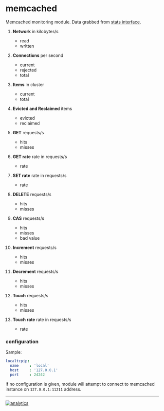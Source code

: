 # memcached

Memcached monitoring module. Data grabbed from [stats interface](https://github.com/memcached/memcached/wiki/Commands#stats).

1.  **Network** in kilobytes/s
    -   read
    -   written

2.  **Connections** per second
    -   current
    -   rejected
    -   total

3.  **Items** in cluster
    -   current
    -   total

4.  **Evicted and Reclaimed** items
    -   evicted
    -   reclaimed

5.  **GET** requests/s
    -   hits
    -   misses

6.  **GET rate** rate in requests/s
    -   rate

7.  **SET rate** rate in requests/s
    -   rate

8.  **DELETE** requests/s
    -   hits
    -   misses

9.  **CAS** requests/s
    -   hits
    -   misses
    -   bad value

10. **Increment** requests/s
    -   hits
    -   misses

11. **Decrement** requests/s
    -   hits
    -   misses

12. **Touch** requests/s
    -   hits
    -   misses

13. **Touch rate** rate in requests/s
    -   rate

### configuration

Sample:

```yaml
localtcpip:
  name     : 'local'
  host     : '127.0.0.1'
  port     : 24242
```

If no configuration is given, module will attempt to connect to memcached instance on `127.0.0.1:11211` address.

- - -

[![analytics](https://www.google-analytics.com/collect?v=1&aip=1&t=pageview&_s=1&ds=github&dr=https%3A%2F%2Fgithub.com%2Fnetdata%2Fnetdata&dl=https%3A%2F%2Fmy-netdata.io%2Fgithub%2Fcollectors%2Fpython.d.plugin%2Fmemcached%2FREADME&_u=MAC~&cid=5792dfd7-8dc4-476b-af31-da2fdb9f93d2&tid=UA-64295674-3)](<>)
